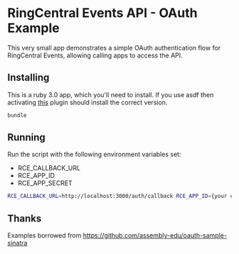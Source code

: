 # RingCentral Events API - OAuth Example

This very small app demonstrates a simple OAuth authentication flow for RingCentral Events, allowing calling apps to access the API.

## Installing

This is a ruby 3.0 app, which you'll need to install. If you use asdf then
activating [this](https://github.com/asdf-vm/asdf-ruby) plugin should install
the correct version.

```bash
bundle
```

## Running

Run the script with the following environment variables set:
 - RCE_CALLBACK_URL
 - RCE_APP_ID
 - RCE_APP_SECRET

```bash
RCE_CALLBACK_URL=http://localhost:3000/auth/callback RCE_APP_ID={your client id} RCE_APP_SECRET={your app secret} bundle exec rackup -p3000
```

## Thanks

Examples borrowed from https://github.com/assembly-edu/oauth-sample-sinatra
